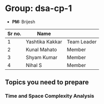 # Group: dsa-cp-1

* **PM:** Brijesh 

|Sr no.|Name||
|-|-|-|
|1|Yashtika Kakkar| Team Leader|
|2|Kunal Mahato|Member|
|3|Shyam Kumar|Member|
|4|Nihal S|Member|

## Topics you need to prepare 

### Time and Space Complexity Analysis
